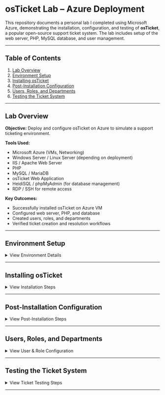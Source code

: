 # osTicket Lab – Azure Deployment

This repository documents a personal lab I completed using Microsoft Azure, demonstrating the installation, configuration, and testing of **osTicket**, a popular open-source support ticket system. The lab includes setup of the web server, PHP, MySQL database, and user management.

---

## Table of Contents

1. [Lab Overview](#lab-overview)
2. [Environment Setup](#environment-setup)
3. [Installing osTicket](#installing-osticket)
4. [Post-Installation Configuration](#post-installation-configuration)
5. [Users, Roles, and Departments](#users-roles-and-departments)
6. [Testing the Ticket System](#testing-the-ticket-system)

---

## Lab Overview

**Objective:** Deploy and configure osTicket on Azure to simulate a support ticketing environment.  

**Tools Used:**
- Microsoft Azure (VMs, Networking)
- Windows Server / Linux Server (depending on deployment)
- IIS / Apache Web Server
- PHP
- MySQL / MariaDB
- osTicket Web Application
- HeidiSQL / phpMyAdmin (for database management)
- RDP / SSH for remote access

**Key Outcomes:**
- Successfully installed osTicket on Azure VM
- Configured web server, PHP, and database
- Created users, roles, and departments
- Verified ticket creation and resolution workflows

---

## Environment Setup

<details>
<summary>View Environment Details</summary>

- Azure VM with Windows Server
- Public IP configured
- Network Security Group rules allowing HTTP/HTTPS
- RDP access enabled
- Database server installed (MySQL/MariaDB)

</details>

---

## Installing osTicket

<details>
<summary>View Installation Steps</summary>

1. Download osTicket from the official website.
  
3. Upload osTicket files to the web server (IIS/Apache).
5. Configure PHP settings (e.g., `file_uploads`, `memory_limit`).
     <img width="1417" height="732" alt="T3" src="https://github.com/user-attachments/assets/26687288-e073-4021-b2eb-a0317034d2a5" /> 
7. Create MySQL database for osTicket using HeidiSQL.
   <img width="1171" height="738" alt="T6" src="https://github.com/user-attachments/assets/21b04cc2-b781-48f7-9b13-d43ec19deecf" />
9. Set permissions for the web server to access osTicket files.
<img width="617" height="346" alt="T5" src="https://github.com/user-attachments/assets/690aa5ee-2003-441a-8e7b-cabff21a0401" />



</details>

---

## Post-Installation Configuration

<details>
<summary>View Post-Installation Steps</summary>

- Complete the web-based setup by navigating to the Azure VM's public IP.
- Enter database credentials and administrator account info.
  <img width="640" height="473" alt="T9" src="https://github.com/user-attachments/assets/09a5573f-be74-4984-b25d-98d407c559a5" />
- Remove the `setup/` folder for security.
- Verify that the admin dashboard is accessible. (Admin panel)
<img width="1198" height="745" alt="T10 1" src="https://github.com/user-attachments/assets/71b2241b-3bf2-4891-93b3-1b64158682b2" />


</details>

---

## Users, Roles, and Departments

<details>
<summary>View User & Role Configuration</summary>

- Created multiple user accounts (staff & admin)
  <img width="1195" height="501" alt="T14 4" src="https://github.com/user-attachments/assets/d3ea2819-6683-4daf-be9a-0fefd4b98449" />
- Defined roles and permissions
  <img width="857" height="463" alt="T14 3" src="https://github.com/user-attachments/assets/0c1e30c4-effe-45d6-a3f5-52961f05b665" />
- Configured departments to organize tickets
<img width="1195" height="483" alt="T11 2" src="https://github.com/user-attachments/assets/6fcd181c-6056-4bad-bb29-29f400cb0ac6" />

</details>

---

## Testing the Ticket System

<details>
<summary>View Ticket Testing Steps</summary>

- Submitted test tickets via the customer portal
  <img width="1036" height="888" alt="T18" src="https://github.com/user-attachments/assets/9d37afe5-43c0-4f0f-9092-2140d8712f10" />
- Verified tickets appear in the admin dashboard
  <img width="1195" height="770" alt="T19" src="https://github.com/user-attachments/assets/0004cb15-5ab0-4eb1-a837-6a536298d767" />
- Tested ticket assignment to specific departments (support department)
- <img width="1188" height="525" alt="T21" src="https://github.com/user-attachments/assets/3ba51de8-c33b-471e-805e-c7eca76eb455" />


</details>

---




